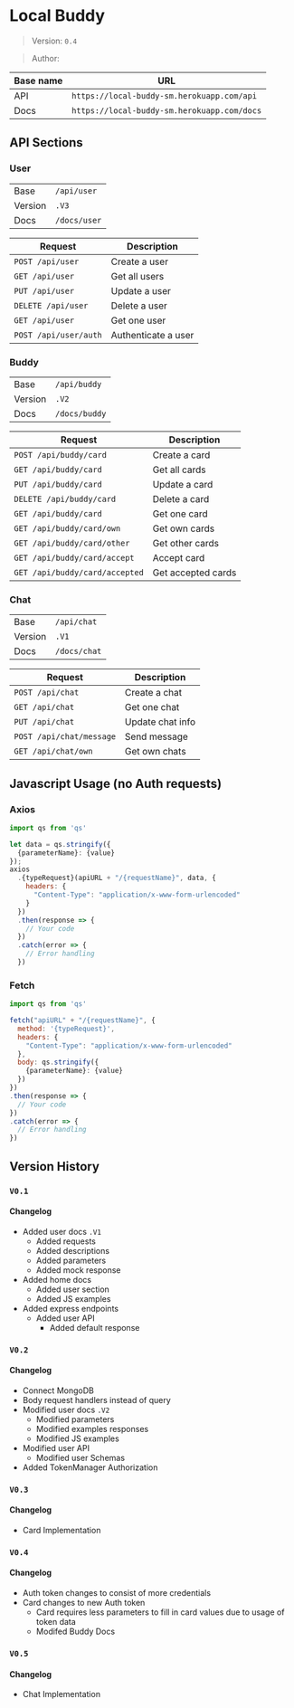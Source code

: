 # Local Buddy

> Version: `0.4`

> Author:

| Base name | URL                                         |
| --------- | ------------------------------------------- |
| API       | `https://local-buddy-sm.herokuapp.com/api`  |
| Docs      | `https://local-buddy-sm.herokuapp.com/docs` |

## API Sections

### User

|         |              |
| ------- | ------------ |
| Base    | `/api/user`  |
| Version | `.V3`        |
| Docs    | `/docs/user` |

| Request               | Description         |
| --------------------- | ------------------- |
| `POST /api/user`      | Create a user       |
| `GET /api/user`       | Get all users       |
| `PUT /api/user`       | Update a user       |
| `DELETE /api/user`    | Delete a user       |
| `GET /api/user`       | Get one user        |
| `POST /api/user/auth` | Authenticate a user |

### Buddy

|         |               |
| ------- | ------------- |
| Base    | `/api/buddy`  |
| Version | `.V2`         |
| Docs    | `/docs/buddy` |

| Request                        | Description        |
| ------------------------------ | ------------------ |
| `POST /api/buddy/card`         | Create a card      |
| `GET /api/buddy/card`          | Get all cards      |
| `PUT /api/buddy/card`          | Update a card      |
| `DELETE /api/buddy/card`       | Delete a card      |
| `GET /api/buddy/card`          | Get one card       |
| `GET /api/buddy/card/own`      | Get own cards      |
| `GET /api/buddy/card/other`    | Get other cards    |
| `GET /api/buddy/card/accept`   | Accept card        |
| `GET /api/buddy/card/accepted` | Get accepted cards |

### Chat

|         |              |
| ------- | ------------ |
| Base    | `/api/chat`  |
| Version | `.V1`        |
| Docs    | `/docs/chat` |

| Request                  | Description      |
| ------------------------ | ---------------- |
| `POST /api/chat`         | Create a chat    |
| `GET /api/chat`          | Get one chat     |
| `PUT /api/chat`          | Update chat info |
| `POST /api/chat/message` | Send message     |
| `GET /api/chat/own`      | Get own chats    |

## Javascript Usage (no Auth requests)

### Axios

```js
import qs from 'qs'

let data = qs.stringify({
  {parameterName}: {value}
});
axios
  .{typeRequest}(apiURL + "/{requestName}", data, {
    headers: {
      "Content-Type": "application/x-www-form-urlencoded"
    }
  })
  .then(response => {
    // Your code
  })
  .catch(error => {
    // Error handling
  })
```

### Fetch
```js
import qs from 'qs'

fetch("apiURL" + "/{requestName}", {
  method: '{typeRequest}',
  headers: {
    "Content-Type": "application/x-www-form-urlencoded"
  },
  body: qs.stringify({
    {parameterName}: {value}
  })
})
.then(response => {
  // Your code
})
.catch(error => {
  // Error handling
})
```

## Version History

### `V0.1`

#### Changelog

- Added user docs `.V1`
  - Added requests
  - Added descriptions
  - Added parameters
  - Added mock response
- Added home docs
  - Added user section
  - Added JS examples
- Added express endpoints
  - Added user API
    - Added default response

### `V0.2`

#### Changelog

- Connect MongoDB
- Body request handlers instead of query
- Modified user docs `.V2`
  - Modified parameters
  - Modified examples responses
  - Modified JS examples
- Modified user API
  - Modified user Schemas
- Added TokenManager Authorization

### `V0.3`

#### Changelog

- Card Implementation

### `V0.4`

#### Changelog

- Auth token changes to consist of more credentials
- Card changes to new Auth token
  - Card requires less parameters to fill in card values due to usage of token data
  - Modifed Buddy Docs

### `V0.5`

#### Changelog

- Chat Implementation

